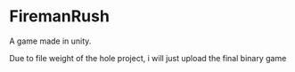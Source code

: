 # FiremanRush
A game made in unity.

Due to file weight of the hole project, i will just upload the final binary game

